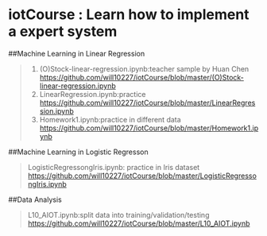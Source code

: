 # iotCourse : Learn how to implement a expert system


##Machine Learning in Linear Regression

>1. (O)Stock-linear-regression.ipynb:teacher sample by Huan Chen <https://github.com/will10227/iotCourse/blob/master/(O)Stock-linear-regression.ipynb>
>2. LinearRegression.ipynb:practice <https://github.com/will10227/iotCourse/blob/master/LinearRegression.ipynb>
>3. Homework1.ipynb:practice in different data <https://github.com/will10227/iotCourse/blob/master/Homework1.ipynb>

##Machine Learning in Logistic Regresson
>LogisticRegressongIris.ipynb: practice in Iris dataset <https://github.com/will10227/iotCourse/blob/master/LogisticRegressongIris.ipynb>

##Data Analysis
>L10_AIOT.ipynb:split data into training/validation/testing <https://github.com/will10227/iotCourse/blob/master/L10_AIOT.ipynb>
